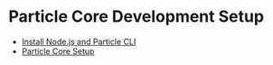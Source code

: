 # Particle Core Development Setup

* [Install Node.js and Particle CLI](ch2/installation.md)
* [Particle Core Setup](ch2/particleSetup.md)
